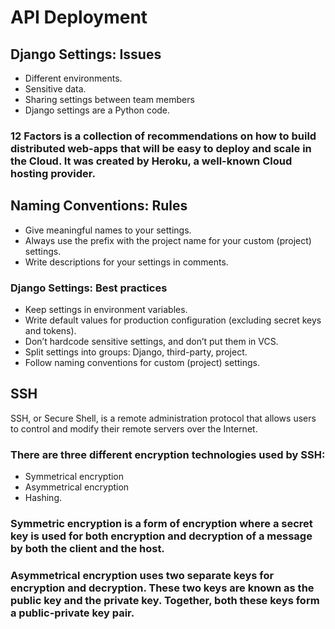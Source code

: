 # API Deployment

## Django Settings: Issues

* Different environments.
* Sensitive data.
* Sharing settings between team members
* Django settings are a Python code. 

### 12 Factors is a collection of recommendations on how to build distributed web-apps that will be easy to deploy and scale in the Cloud. It was created by Heroku, a well-known Cloud hosting provider.

## Naming Conventions: Rules

* Give meaningful names to your settings.
* Always use the prefix with the project name for your custom (project) settings.
* Write descriptions for your settings in comments.

### Django Settings: Best practices

* Keep settings in environment variables.
* Write default values for production configuration (excluding secret keys and tokens).
* Don’t hardcode sensitive settings, and don’t put them in VCS.
* Split settings into groups: Django, third-party, project.
* Follow naming conventions for custom (project) settings.

## SSH

SSH, or Secure Shell, is a remote administration protocol that allows users to control and modify their remote servers over the Internet. 

### There are three different encryption technologies used by SSH:

* Symmetrical encryption
* Asymmetrical encryption
* Hashing.

### Symmetric encryption is a form of encryption where a secret key is used for both encryption and decryption of a message by both the client and the host. 
### Asymmetrical encryption uses two separate keys for encryption and decryption. These two keys are known as the public key and the private key. Together, both these keys form a public-private key pair.
